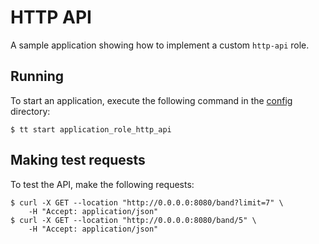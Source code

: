 # HTTP API

A sample application showing how to implement a custom `http-api` role.

## Running

To start an application, execute the following command in the [config](../../../config) directory:

```console
$ tt start application_role_http_api
```

## Making test requests

To test the API, make the following requests:

```console
$ curl -X GET --location "http://0.0.0.0:8080/band?limit=7" \
    -H "Accept: application/json"
$ curl -X GET --location "http://0.0.0.0:8080/band/5" \
    -H "Accept: application/json"
```
